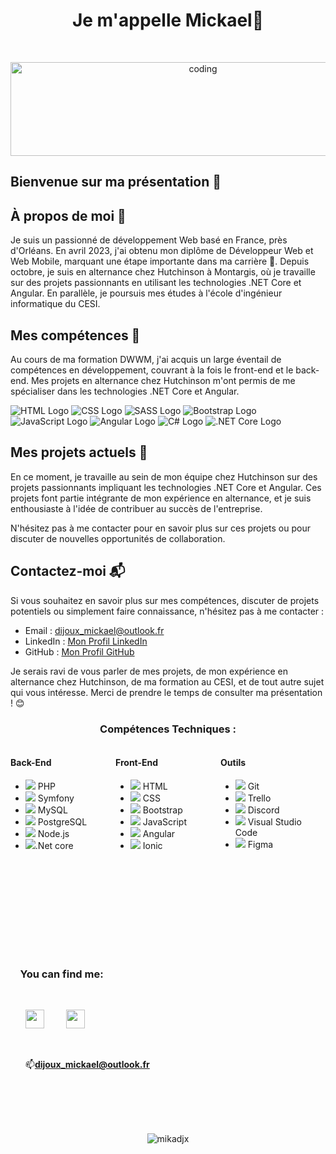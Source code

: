 
<h1 align="center">Je m'appelle Mickael👋</h1>
<br><p align="center"><img alt="coding" width="600" height="150" src="https://zupimages.net/up/22/47/hxxm.jpg" alt="" /></p>


## Bienvenue sur ma présentation 👋


## À propos de moi 🚀

Je suis un passionné de développement Web basé en France, près d'Orléans. En avril 2023, j'ai obtenu mon diplôme de Développeur Web et Web Mobile, marquant une étape importante dans ma carrière 🎉. Depuis octobre, je suis en alternance chez Hutchinson à Montargis, où je travaille sur des projets passionnants en utilisant les technologies .NET Core et Angular. En parallèle, je poursuis mes études à l'école d'ingénieur informatique du CESI.

## Mes compétences 🌱

Au cours de ma formation DWWM, j'ai acquis un large éventail de compétences en développement, couvrant à la fois le front-end et le back-end. Mes projets en alternance chez Hutchinson m'ont permis de me spécialiser dans les technologies .NET Core et Angular.

![HTML Logo](https://example.com/html_logo.png) ![CSS Logo](https://example.com/css_logo.png) ![SASS Logo](https://example.com/sass_logo.png) ![Bootstrap Logo](https://example.com/bootstrap_logo.png) ![JavaScript Logo](https://example.com/javascript_logo.png) ![Angular Logo](https://example.com/angular_logo.png) ![C# Logo](https://example.com/csharp_logo.png) ![.NET Core Logo](https://example.com/dotnetcore_logo.png)

## Mes projets actuels 🔭

En ce moment, je travaille au sein de mon équipe chez Hutchinson sur des projets passionnants impliquant les technologies .NET Core et Angular. Ces projets font partie intégrante de mon expérience en alternance, et je suis enthousiaste à l'idée de contribuer au succès de l'entreprise.

N'hésitez pas à me contacter pour en savoir plus sur ces projets ou pour discuter de nouvelles opportunités de collaboration.

## Contactez-moi 📬

Si vous souhaitez en savoir plus sur mes compétences, discuter de projets potentiels ou simplement faire connaissance, n'hésitez pas à me contacter :

- Email : [dijoux_mickael@outlook.fr](mailto:dijoux_mickael@outlook.fr)
- LinkedIn : [Mon Profil LinkedIn](https://www.linkedin.com/in/mickael-dijoux-a58797252)
- GitHub : [Mon Profil GitHub](https://github.com/Mikadjx)

Je serais ravi de vous parler de mes projets, de mon expérience en alternance chez Hutchinson, de ma formation au CESI, et de tout autre sujet qui vous intéresse. Merci de prendre le temps de consulter ma présentation ! 😊

<h3 align="center">Compétences Techniques :</h3>

<div style="display: flex; justify-content: space-between;">
  <div style="flex: 30%; text-align: left;">
    <h4>Back-End</h4>
    <ul>
      <li><img src="https://img.icons8.com/officexs/20/000000/php-logo.png"/> PHP</li>
      <li><img src="https://img.icons8.com/color/20/000000/symfony.png"/> Symfony</li>
      <li><img src="https://img.icons8.com/ios-filled/20/000000/mysql-logo.png"/> MySQL</li>
      <li><img src="https://img.icons8.com/color/20/000000/postgreesql.png"/> PostgreSQL</li>
      <li><img src="https://img.icons8.com/color/20/000000/nodejs.png"/> Node.js</li>
       <li><img src="https://img.icons8.com/color/20/000000/dot-net.png"/>.Net core</li>
    </ul>
  </div>

  <div style="flex: 30%; text-align: left;">
    <h4>Front-End</h4>
    <ul>
      <li><img src="https://img.icons8.com/color/20/000000/html-5--v1.png"/> HTML</li>
      <li><img src="https://img.icons8.com/color/20/000000/css3.png"/> CSS</li>
      <li><img src="https://img.icons8.com/color/20/000000/bootstrap.png"/> Bootstrap</li>
      <li><img src="https://img.icons8.com/color/20/000000/javascript--v1.png"/> JavaScript</li>
      <li><img src="https://img.icons8.com/color/20/000000/angularjs.png"/> Angular</li>
      <li><img src="https://img.icons8.com/color/20/000000/ionic.png"/> Ionic</li>
    </ul>
  </div>

  <div style="flex: 30%; text-align: left;">
    <h4>Outils</h4>
    <ul>
      <li><img src="https://img.icons8.com/color/20/000000/git.png"/> Git</li>
      <li><img src="https://img.icons8.com/color/20/000000/trello.png"/> Trello</li>
      <li><img src="https://img.icons8.com/fluent/20/000000/discord-new-logo.png"/> Discord</li>
      <li><img src="https://img.icons8.com/color/20/000000/visual-studio-code-2019.png"/> Visual Studio Code</li>
      <li><img src="https://img.icons8.com/color/20/000000/figma--v1.png"/> Figma</li>
    </ul>
  </div>
</div>





        
<br><br><br><br><br><br><br><br><h3 align="left">&nbsp; &nbsp;&nbsp;You can find me:</h3><ul><br><p align="left"><a href="https://www.linkedin.com/in/mickael-dijoux-a58797252"><img src="https://zupimages.net/up/22/14/s2g7.png" width="30px"/></a> &nbsp; &nbsp; &nbsp; &nbsp;
<a href="https://twitter.com/Mickael_djx"><img src="https://zupimages.net/up/22/47/y776.png" width="30px"/></a><p align="left">
<br> <p align="left">📫**dijoux_mickael@outlook.fr**</p>
 </ul>
<br> 
<br>
 
<p align="center">
<br><br><img src="https://komarev.com/ghpvc/?username=mikadjx&label=Profile%20views&color=0e75b6&style=flat" alt="mikadjx"/></p>




